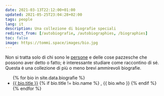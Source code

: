 ```yaml
---
date: 2021-03-13T22:12:00+01:00
updated: 2021-05-25T23:04:28+02:00
tags: people
lang: it
description: Una collezione di biografie speciali
redirect_from: [/autobiografie, /autobiographies, /biographies]
toc: false
image: https://tommi.space/images/bio.jpg
---
```

Non si tratta solo di chi sono le <a href='/people' title='People'>persone</a> e delle cose pazzesche che possono aver detto o fatto; è interessante studiare come raccontino di sé. Questa è una collezione di più o meno brevi ammirevoli biografie.

<ul>
{% for bio in site.data.biografie %}
<li>
<a href='{{ bio.url }}' target='_blank' title='Biografia di {{ bio.name }}'>{{ bio.title }}</a>
{% if bio.title != bio.name %}
, {{ bio.who }}
{% endif %}
</li>{% endfor %}
</ul>
